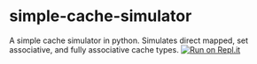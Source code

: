 # simple-cache-simulator
A simple cache simulator in python. Simulates direct mapped, set associative, and fully associative cache types.
[![Run on Repl.it](https://repl.it/badge/github/magicole/simple-cache-simulator)](https://repl.it/github/magicole/simple-cache-simulator)